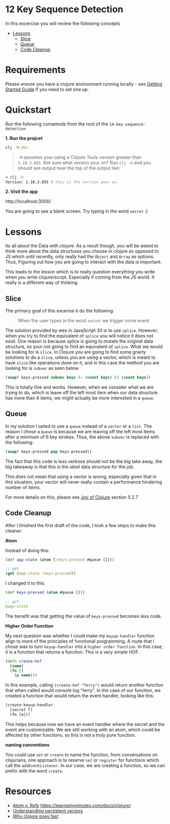 # 12 Key Sequence Detection

In this excercise you will review the following concepts

- [Lessons](#lessons)
  - [Slice](#slice)
  - [Queue](#queue)
  - [Code Cleanup](#code-cleanup)

# Requirements

Please ensure you have a clojure environment running locally - see [Getting Started Guide](https://github.com/tkjone/clojurescript-30#getting-started) if you need to set one up.

# Quickstart

Run the following comamnds from the root of the `14-key-sequence-detection`

**1. Run the projcet**

```bash
clj -M:dev
```

> `-M` assumes your using a Clojure Tools version greater than `1.10.3.855`.  Not sure what version your on?  Run `clj -h` and you should see output near the top of the output like:

```bash
➜ clj -h
Version: 1.10.3.855 # this is the version your on
```

**2. Visit the app**

http://localhost:3000/

You are going to see a blank screen. Try typing in the word `secret` :)

# Lessons

Its all about the Data with clojure. As a result though, you will be asked to think more about the data structures you choose in clojure as opposed to JS which until recently, only really had the `Object` and `Array` as options. Thus, Figuring out how you are going to interact with the data is important.

This leads to the lesson which is to really question everything you write when you write clojure/script. Especially if coming from the JS world. It really is a different way of thinking.

## Slice

The primary goal of this excerise it do the following:

> When the user types in the word `secret` we trigger some event

The solution provided by wes in JavaScript 30 is to use `splice`. However, when you try to find the equivalent of `splice` you will notice it does not exist. One reason is because splice is going to mutate the original data structure, so your not going to find an equivalent of `splice`. What we would be looking for is `slice`. In Clojure you are going to find some gnarly solutions to do a `slice`, unless you are using a vector, which is meant to have `slice` like operations done on it, and in this case the method you are looking for is `subvec` as seen below

```clojure
(swap! keys-pressed subvec keys (- (count keys) 6) (count keys))
```

This is totally fine and works. However, when we consider what we are trying to do, which is leave off the left most item when our data structure has more than 6 items, we might actually be more interested in a `queue`.

## Queue

In my solution I opted to use a `queue` instead of a `vector` or a `list`. The reason I chose a `queue` is because we are leaving off the left most items after a minimum of 6 key strokes. Thus, the above `subvec` is replaced with the following:

```clojure
(swap! keys-pressed pop keys-pressed))
```

The fact that this code is less verbose should not be the big take away, the big takeaway is that this is the _ideal_ data structure for the job.

This does not mean that using a vector is wrong, especially given that in this situation, your vector will never really contain a performance hindering number of items.

For more details on this, please see [Joy of Clojure](https://www.manning.com/books/the-joy-of-clojure-second-edition) section 5.2.7

## Code Cleanup

After I finished the first draft of the code, I took a few steps to make this cleaner:

**Atom**

Instead of doing this:

```clojure
(def app-state (atom {:keys-pressed #queue []}))

;; get
(get @app-state :keys-pressed))
```

I changed it to this:

```clojure
(def keys-pressed (atom #queue []))

;; get
@app-state
```

The benefit was that getting the value of `keys-pressed` becomes less code.

**Higher Order Function**

My next question was whether I could make my `keyup-handler` function align to more of the principles of functional programming. A route that I chose was to turn `keyup-handler` into a `higher order function`. In this case, it is a function that returns a function. This is a very simple HOF.

```clojure
(defn create-hof
  [name]
  (fn []
    (p name)))
```

In this example, calling `(create-hof "Terry")` would return another function that when called would console log "terry". In the case of our function, we created a function that would return the event handler, looking like this:

```clojure
(create-keyup-handler
  [secret f]
  (fn [e]))
```

This helps because now we have an event handler where the secret and the event are customizable. We are still working with an atom, which could be affected by other functions, so this is not a truly pure function.

**naming conventions**

You could use `set` or `create` to name the function, from conversations on clojurians, one approach is to reserve `set` or `register` for functions which call the `addEventListener`. In our case, we are creating a function, so we can prefix with the word `create`.

# Resources

- [Atom v. Refs](http://tarynsauer.tumblr.com/post/77631451200/clojure-should-i-use-atoms-or-refs)
  https://learnxinyminutes.com/docs/clojure/
- [Understanding persistent vectors](http://hypirion.com/musings/understanding-persistent-vector-pt-1)
- [Why clojure goes fast](http://clojure-goes-fast.com/)
